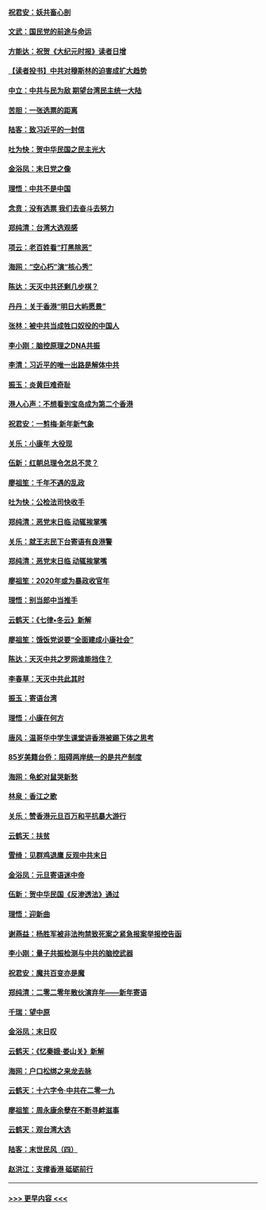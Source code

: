 #### [祝君安：妖共畜心剖](../pages/nsc993/n11794273.md?t=01151731) 
#### [文武：国民党的前途与命运](../pages/nsc993/n11794198.md?t=01151731) 
#### [方能达：祝贺《大纪元时报》读者日增](../pages/nsc993/n11793807.md?t=01151731) 
#### [【读者投书】中共对穆斯林的迫害成扩大趋势](../pages/nsc993/n11791371.md?t=01151731) 
#### [中立：中共与民为敌 期望台湾民主统一大陆](../pages/nsc993/n11790392.md?t=01151731) 
#### [苦胆：一张选票的距离](../pages/nsc993/n11788914.md?t=01151731) 
#### [陆客：致习近平的一封信](../pages/nsc993/n11788867.md?t=01151731) 
#### [吐为快：贺中华民国之民主光大](../pages/nsc993/n11788618.md?t=01151731) 
#### [金浴凤：末日党之像](../pages/nsc993/n11787475.md?t=01151731) 
#### [理悟：中共不是中国](../pages/nsc993/n11787463.md?t=01151731) 
#### [念贲：没有选票  我们去奋斗去努力](../pages/nsc993/n11787398.md?t=01151731) 
#### [郑纯清：台湾大选观感](../pages/nsc993/n11786210.md?t=01151731) 
#### [项云：老百姓看“打黑除恶”](../pages/nsc993/n11785398.md?t=01151731) 
#### [海网：“空心朽”演“核心秀”](../pages/nsc993/n11783874.md?t=01151731) 
#### [陈达：天灭中共还剩几步棋？](../pages/nsc993/n11783719.md?t=01151731) 
#### [丹丹：关于香港“明日大屿愿景”](../pages/nsc993/n11783273.md?t=01151731) 
#### [张林：被中共当成牲口奴役的中国人](../pages/nsc993/n11782397.md?t=01151731) 
#### [李小刚：脑控原理之DNA共振](../pages/nsc993/n11780962.md?t=01151731) 
#### [李清：习近平的唯一出路是解体中共](../pages/nsc993/n11780866.md?t=01151731) 
#### [振玉：炎黄巨难奇耻](../pages/nsc993/n11779632.md?t=01151731) 
#### [港人心声：不想看到宝岛成为第二个香港](../pages/nsc993/n11778817.md?t=01151731) 
#### [祝君安：一剪梅‧新年新气象](../pages/nsc993/n11776340.md?t=01151731) 
#### [关乐：小康年 大役现](../pages/nsc993/n11774213.md?t=01151731) 
#### [伍新：红朝总理令怎总不灵？](../pages/nsc993/n11770813.md?t=01151731) 
#### [廖祖笙：千年不遇的乱政](../pages/nsc993/n11770373.md?t=01151731) 
#### [吐为快：公检法司快收手](../pages/nsc993/n11770359.md?t=01151731) 
#### [郑纯清：恶党末日临 动辄挨掌嘴](../pages/nsc993/n11769912.md?t=01151731) 
#### [关乐：就王志民下台寄语有良港警](../pages/nsc993/n11769903.md?t=01151731) 
#### [郑纯清：恶党末日临 动辄挨掌嘴](../pages/nsc993/n11769356.md?t=01151731) 
#### [廖祖笙：2020年或为暴政收官年](../pages/nsc993/n11768216.md?t=01151731) 
#### [理悟：别当郎中当推手](../pages/nsc993/n11768243.md?t=01151731) 
#### [云鹤天：《七律▪冬云》新解](../pages/nsc993/n11768204.md?t=01151731) 
#### [廖祖笙：饿饭党说要“全面建成小康社会”](../pages/nsc993/n11767482.md?t=01151731) 
#### [陈达：天灭中共之罗网谁能挡住？](../pages/nsc993/n11767465.md?t=01151731) 
#### [李春草：天灭中共此其时](../pages/nsc993/n11767452.md?t=01151731) 
#### [振玉：寄语台湾](../pages/nsc993/n11767432.md?t=01151731) 
#### [理悟：小康在何方](../pages/nsc993/n11767394.md?t=01151731) 
#### [唐风：温哥华中学生课堂讲香港被踢下体之思考](../pages/nsc993/n11766848.md?t=01151731) 
#### [85岁美籍台侨：阻碍两岸统一的是共产制度](../pages/nsc993/n11765043.md?t=01151731) 
#### [海网：龟蛇对鼠哭新愁](../pages/nsc993/n11764895.md?t=01151731) 
#### [林泉：香江之歌](../pages/nsc993/n11764415.md?t=01151731) 
#### [关乐：赞香港元旦百万和平抗暴大游行](../pages/nsc993/n11764382.md?t=01151731) 
#### [云鹤天：扶贫](../pages/nsc993/n11764245.md?t=01151731) 
#### [雪绮：见群鸡退鹰  反观中共末日](../pages/nsc993/n11762112.md?t=01151731) 
#### [金浴凤：元旦寄语迷中帝](../pages/nsc993/n11761788.md?t=01151731) 
#### [伍新：贺中华民国《反渗透法》通过](../pages/nsc993/n11761994.md?t=01151731) 
#### [理悟：迎新曲](../pages/nsc993/n11761152.md?t=01151731) 
#### [谢燕益：杨胜军被非法拘禁致死案之紧急报案举报控告函](../pages/nsc993/n11756134.md?t=01151731) 
#### [李小刚：量子共振检测与中共的脑控武器](../pages/nsc993/n11754518.md?t=01151731) 
#### [祝君安：魔共百变亦是魔](../pages/nsc993/n11754469.md?t=01151731) 
#### [郑纯清：二零二零年散伙演弃年——新年寄语](../pages/nsc993/n11754195.md?t=01151731) 
#### [千瑞：望中原](../pages/nsc993/n11754159.md?t=01151731) 
#### [金浴凤：末日叹](../pages/nsc993/n11752359.md?t=01151731) 
#### [云鹤天：《忆秦娥‧娄山关》新解](../pages/nsc993/n11752348.md?t=01151731) 
#### [海网：户口松绑之来龙去脉](../pages/nsc993/n11752328.md?t=01151731) 
#### [云鹤天：十六字令‧中共在二零一九](../pages/nsc993/n11752305.md?t=01151731) 
#### [廖祖笙：周永康余孽在不断寻衅滋事](../pages/nsc993/n11751013.md?t=01151731) 
#### [云鹤天：观台湾大选](../pages/nsc993/n11751007.md?t=01151731) 
#### [陆客：末世民风（四）](../pages/nsc993/n11749203.md?t=01151731) 
#### [赵洪江：支撑香港 砥砺前行](../pages/nsc993/n11748482.md?t=01151731) 

----
#### [ >>> 更早内容 <<< ](../indexes/nsc993-earlier.md)
